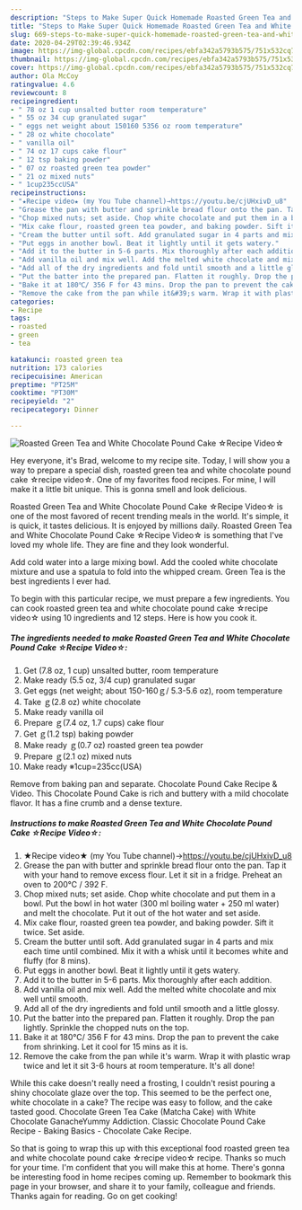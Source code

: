 ```yaml
---
description: "Steps to Make Super Quick Homemade Roasted Green Tea and White Chocolate Pound Cake ☆Recipe Video☆"
title: "Steps to Make Super Quick Homemade Roasted Green Tea and White Chocolate Pound Cake ☆Recipe Video☆"
slug: 669-steps-to-make-super-quick-homemade-roasted-green-tea-and-white-chocolate-pound-cake-recipe-video
date: 2020-04-29T02:39:46.934Z
image: https://img-global.cpcdn.com/recipes/ebfa342a5793b575/751x532cq70/roasted-green-tea-and-white-chocolate-pound-cake-☆recipe-video☆-recipe-main-photo.jpg
thumbnail: https://img-global.cpcdn.com/recipes/ebfa342a5793b575/751x532cq70/roasted-green-tea-and-white-chocolate-pound-cake-☆recipe-video☆-recipe-main-photo.jpg
cover: https://img-global.cpcdn.com/recipes/ebfa342a5793b575/751x532cq70/roasted-green-tea-and-white-chocolate-pound-cake-☆recipe-video☆-recipe-main-photo.jpg
author: Ola McCoy
ratingvalue: 4.6
reviewcount: 8
recipeingredient:
- " 78 oz 1 cup unsalted butter room temperature"
- " 55 oz 34 cup granulated sugar"
- " eggs net weight about 150160 5356 oz room temperature"
- " 28 oz white chocolate"
- " vanilla oil"
- " 74 oz 17 cups cake flour"
- " 12 tsp baking powder"
- " 07 oz roasted green tea powder"
- " 21 oz mixed nuts"
- " 1cup235ccUSA"
recipeinstructions:
- "★Recipe video★ (my You Tube channel)→https://youtu.be/cjUHxivD_u8"
- "Grease the pan with butter and sprinkle bread flour onto the pan. Tap it with your hand to remove excess flour. Let it sit in a fridge. Preheat an oven to 200℃ / 392 F."
- "Chop mixed nuts; set aside. Chop white chocolate and put them in a bowl. Put the bowl in hot water (300 ml boiling water + 250 ml water) and melt the chocolate. Put it out of the hot water and set aside."
- "Mix cake flour, roasted green tea powder, and baking powder. Sift it twice. Set aside."
- "Cream the butter until soft. Add granulated sugar in 4 parts and mix each time until combined. Mix it with a whisk until it becomes white and fluffy (for 8 mins)."
- "Put eggs in another bowl. Beat it lightly until it gets watery."
- "Add it to the butter in 5-6 parts. Mix thoroughly after each addition."
- "Add vanilla oil and mix well. Add the melted white chocolate and mix well until smooth."
- "Add all of the dry ingredients and fold until smooth and a little glossy."
- "Put the batter into the prepared pan. Flatten it roughly. Drop the pan lightly. Sprinkle the chopped nuts on the top."
- "Bake it at 180℃/ 356 F for 43 mins. Drop the pan to prevent the cake from shrinking. Let it cool for 15 mins as it is."
- "Remove the cake from the pan while it&#39;s warm. Wrap it with plastic wrap twice and let it sit 3-6 hours at room temperature. It&#39;s all done!"
categories:
- Recipe
tags:
- roasted
- green
- tea

katakunci: roasted green tea 
nutrition: 173 calories
recipecuisine: American
preptime: "PT25M"
cooktime: "PT30M"
recipeyield: "2"
recipecategory: Dinner

---
```



![Roasted Green Tea and White Chocolate Pound Cake ☆Recipe Video☆](https://img-global.cpcdn.com/recipes/ebfa342a5793b575/751x532cq70/roasted-green-tea-and-white-chocolate-pound-cake-☆recipe-video☆-recipe-main-photo.jpg)

Hey everyone, it's Brad, welcome to my recipe site. Today, I will show you a way to prepare a special dish, roasted green tea and white chocolate pound cake ☆recipe video☆. One of my favorites food recipes. For mine, I will make it a little bit unique. This is gonna smell and look delicious.

Roasted Green Tea and White Chocolate Pound Cake ☆Recipe Video☆ is one of the most favored of recent trending meals in the world. It's simple, it is quick, it tastes delicious. It is enjoyed by millions daily. Roasted Green Tea and White Chocolate Pound Cake ☆Recipe Video☆ is something that I've loved my whole life. They are fine and they look wonderful.

Add cold water into a large mixing bowl. Add the cooled white chocolate mixture and use a spatula to fold into the whipped cream. Green Tea is the best ingredients I ever had.


To begin with this particular recipe, we must prepare a few ingredients. You can cook roasted green tea and white chocolate pound cake ☆recipe video☆ using 10 ingredients and 12 steps. Here is how you cook it.

<!--inarticleads1-->

##### The ingredients needed to make Roasted Green Tea and White Chocolate Pound Cake ☆Recipe Video☆:

1. Get  (7.8 oz, 1 cup) unsalted butter, room temperature
1. Make ready  (5.5 oz, 3/4 cup) granulated sugar
1. Get  eggs (net weight; about 150-160ｇ/ 5.3-5.6 oz), room temperature
1. Take  ｇ(2.8 oz) white chocolate
1. Make ready  vanilla oil
1. Prepare  ｇ(7.4 oz, 1.7 cups) cake flour
1. Get  ｇ(1.2 tsp) baking powder
1. Make ready  ｇ(0.7 oz) roasted green tea powder
1. Prepare  ｇ(2.1 oz) mixed nuts
1. Make ready  ※1cup=235cc(USA)


Remove from baking pan and separate. Chocolate Pound Cake Recipe &amp; Video. This Chocolate Pound Cake is rich and buttery with a mild chocolate flavor. It has a fine crumb and a dense texture. 

<!--inarticleads2-->

##### Instructions to make Roasted Green Tea and White Chocolate Pound Cake ☆Recipe Video☆:

1. ★Recipe video★ (my You Tube channel)→https://youtu.be/cjUHxivD_u8
1. Grease the pan with butter and sprinkle bread flour onto the pan. Tap it with your hand to remove excess flour. Let it sit in a fridge. Preheat an oven to 200℃ / 392 F.
1. Chop mixed nuts; set aside. Chop white chocolate and put them in a bowl. Put the bowl in hot water (300 ml boiling water + 250 ml water) and melt the chocolate. Put it out of the hot water and set aside.
1. Mix cake flour, roasted green tea powder, and baking powder. Sift it twice. Set aside.
1. Cream the butter until soft. Add granulated sugar in 4 parts and mix each time until combined. Mix it with a whisk until it becomes white and fluffy (for 8 mins).
1. Put eggs in another bowl. Beat it lightly until it gets watery.
1. Add it to the butter in 5-6 parts. Mix thoroughly after each addition.
1. Add vanilla oil and mix well. Add the melted white chocolate and mix well until smooth.
1. Add all of the dry ingredients and fold until smooth and a little glossy.
1. Put the batter into the prepared pan. Flatten it roughly. Drop the pan lightly. Sprinkle the chopped nuts on the top.
1. Bake it at 180℃/ 356 F for 43 mins. Drop the pan to prevent the cake from shrinking. Let it cool for 15 mins as it is.
1. Remove the cake from the pan while it&#39;s warm. Wrap it with plastic wrap twice and let it sit 3-6 hours at room temperature. It&#39;s all done!


While this cake doesn&#39;t really need a frosting, I couldn&#39;t resist pouring a shiny chocolate glaze over the top. This seemed to be the perfect one, white chocolate in a cake? The recipe was easy to follow, and the cake tasted good. Chocolate Green Tea Cake (Matcha Cake) with White Chocolate GanacheYummy Addiction. Classic Chocolate Pound Cake Recipe - Baking Basics - Chocolate Cake Recipe. 

So that is going to wrap this up with this exceptional food roasted green tea and white chocolate pound cake ☆recipe video☆ recipe. Thanks so much for your time. I'm confident that you will make this at home. There's gonna be interesting food in home recipes coming up. Remember to bookmark this page in your browser, and share it to your family, colleague and friends. Thanks again for reading. Go on get cooking!
